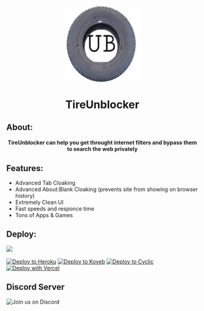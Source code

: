 <p align="center"><img src="/static/apple-touch-icon.png" height="200px" width="200px">
</p>

<h1 align="center">TireUnblocker</h1> 

## About:

<h4 align="center">TireUnblocker can help you get throught internet filters and bypass them to search the web privately</h3>

## Features:
- Advanced Tab Cloaking
- Advanced About:Blank Cloaking (prevents site from showing on browser history)
- Extremely Clean UI
- Fast speeds and responce time
- Tons of Apps & Games
## Deploy:
<a href="https://render.com/deploy?repo=https://github.com/wheels522/TireUnblocker">
<img src="https://raw.githubusercontent.com/BinBashBanana/deploy-buttons/main/buttons/remade/render.svg"></img></a>

<a target="_blank" href="https://heroku.com/deploy/?template=https://github.com/wheels522/TirUnblocker"><img alt="Deploy to Heroku" src="https://binbashbanana.github.io/deploy-buttons/buttons/remade/heroku.svg"></a>
<a target="_blank" href="https://app.koyeb.com/deploy?type=git&repository=github.com/wheels522/TirUnblocker"><img alt="Deploy to Koyeb" src="https://binbashbanana.github.io/deploy-buttons/buttons/remade/koyeb.svg"></a>
<a target="_blank" href="https://app.cyclic.sh/api/app/deploy/wheels522/TirUnblocker"><img alt="Deploy to Cyclic" src="https://binbashbanana.github.io/deploy-buttons/buttons/remade/cyclic.svg"></a>
[![Deploy with Vercel](https://binbashbanana.github.io/deploy-buttons/buttons/remade/vercel.svg)](https://vercel.com/new/clone?repositoryurl=https://github.com/wheels522/TireUnblocker)
## Discord Server

![Join us on Discord](https://invidget.switchblade.xyz/b22KkVx7?theme=dark)
